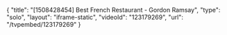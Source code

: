 {
    "title": "[1508428454] Best French Restaurant - Gordon Ramsay",
    "type": "solo",
    "layout": "iframe-static",
    "videoId": "123179269",
    "url": "\/tvpembed\/123179269"
}